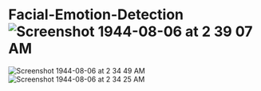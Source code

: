 # Facial-Emotion-Detection![Screenshot 1944-08-06 at 2 39 07 AM](https://user-images.githubusercontent.com/75526119/198423273-c54dd118-ce92-469a-a5a4-3a27c051a876.png)
![Screenshot 1944-08-06 at 2 34 49 AM](https://user-images.githubusercontent.com/75526119/198423277-4916ea69-6be3-4c5d-8d19-103bebdb7050.png)
![Screenshot 1944-08-06 at 2 34 25 AM](https://user-images.githubusercontent.com/75526119/198423285-38ee25e3-74ec-492b-bf5f-96c674758bb1.png)
